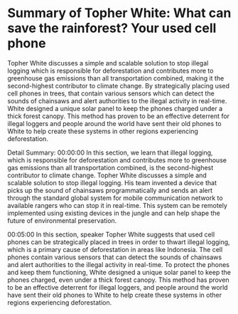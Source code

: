 # Summary of Topher White: What can save the rainforest? Your used cell phone

Topher White discusses a simple and scalable solution to stop illegal logging which is responsible for deforestation and contributes more to greenhouse gas emissions than all transportation combined, making it the second-highest contributor to climate change. By strategically placing used cell phones in trees, that contain various sensors which can detect the sounds of chainsaws and alert authorities to the illegal activity in real-time. White designed a unique solar panel to keep the phones charged under a thick forest canopy. This method has proven to be an effective deterrent for illegal loggers and people around the world have sent their old phones to White to help create these systems in other regions experiencing deforestation.

Detail Summary: 
00:00:00
In this section, we learn that illegal logging, which is responsible for deforestation and contributes more to greenhouse gas emissions than all transportation combined, is the second-highest contributor to climate change. Topher White discusses a simple and scalable solution to stop illegal logging. His team invented a device that picks up the sound of chainsaws programmatically and sends an alert through the standard global system for mobile communication network to available rangers who can stop it in real-time. This system can be remotely implemented using existing devices in the jungle and can help shape the future of environmental preservation.

00:05:00
In this section, speaker Topher White suggests that used cell phones can be strategically placed in trees in order to thwart illegal logging, which is a primary cause of deforestation in areas like Indonesia. The cell phones contain various sensors that can detect the sounds of chainsaws and alert authorities to the illegal activity in real-time. To protect the phones and keep them functioning, White designed a unique solar panel to keep the phones charged, even under a thick forest canopy. This method has proven to be an effective deterrent for illegal loggers, and people around the world have sent their old phones to White to help create these systems in other regions experiencing deforestation.

